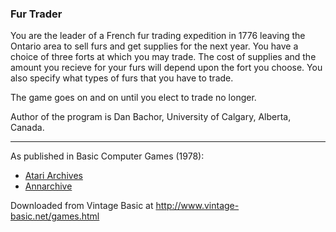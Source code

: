 ### Fur Trader

You are the leader of a French fur trading expedition in 1776 leaving the Ontario area to sell furs and get supplies for the next year. You have a choice of three forts at which you may trade. The cost of supplies and the amount you recieve for your furs will depend upon the fort you choose. You also specify what types of furs that you have to trade.

The game goes on and on until you elect to trade no longer.

Author of the program is Dan Bachor, University of Calgary, Alberta, Canada.

---

As published in Basic Computer Games (1978):
- [Atari Archives](https://www.atariarchives.org/basicgames/showpage.php?page=69)
- [Annarchive](https://annarchive.com/files/Basic_Computer_Games_Microcomputer_Edition.pdf#page=84)

Downloaded from Vintage Basic at
http://www.vintage-basic.net/games.html
